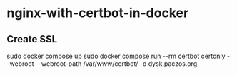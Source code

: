 # nginx-with-certbot-in-docker

## Create SSL
sudo docker compose up
sudo docker compose run --rm  certbot certonly --webroot --webroot-path /var/www/certbot/ -d dysk.paczos.org
